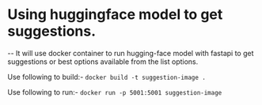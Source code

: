 # Using huggingface model to get suggestions.

-- It will use docker container to run hugging-face model with fastapi to get suggestions or best options available from the list options.


Use following to build:-
`docker build -t suggestion-image .`

Use following to run:-
`docker run -p 5001:5001 suggestion-image`